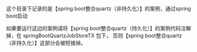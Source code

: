 这个目录下记录的是【spring boot整合quartz（非持久化）】的案例，通过spring boot启动

如果要运行这边的案例请将【spring boot整合quartz（持久化）】的案例代码注解掉，在 springBootQuartzJobStoreTX 包下，
否则【spring boot整合quartz（非持久化）】这部分会被短接掉。